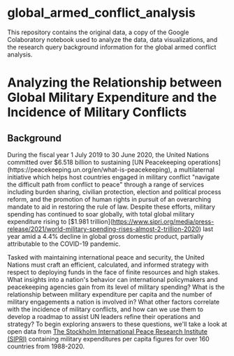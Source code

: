 # global_armed_conflict_analysis
This repository contains the original data, a copy of the Google Colaboratory notebook used to analyze the data, data visualizations, and the research query background information for the global armed conflict analysis.

# Analyzing the Relationship between Global Military Expenditure and the Incidence of Military Conflicts 

## Background
During the fiscal year 1 July 2019 to 30 June 2020, the United Nations committed over $6.518 billion to sustaining [UN Peacekeeping operations](https://peacekeeping.un.org/en/what-is-peacekeeping), a multilaternal initiative which helps host countries engaged in military conflict "navigate the difficult path from conflict to peace" through a range of services including burden sharing, civilian protection, election and political process reform, and the promotion of human rights in pursuit of an overarching mandate to aid in restoring the rule of law. Despite these efforts, military spending has continued to soar globally, with total global military expenditure rising to [$1.981 trillion](https://www.sipri.org/media/press-release/2021/world-military-spending-rises-almost-2-trillion-2020) last year amid a 4.4% decline in global gross domestic product, partially attributable to the COVID-19 pandemic.

Tasked with maintaining international peace and security, the United Nations must craft an efficient, calculated, and informed strategy with respect to deploying funds in the face of finite resources and high stakes. What insights into a nation's behavior can international policymakers and peacekeeping agencies gain from  its level of military spending? What is the relationship between military expenditure per capita and the number of military engagements a nation is involved in? What other factors correlate with the incidence of military conflicts, and how can we use them to develop a roadmap to assist UN leaders refine their operations and strategy? To begin exploring answers to these questions, we'll take a look at open data from [The Stockholm International Peace Research Institute (SIPRI)](https://www.sipri.org) containing military expenditures per capita figures for over 160 countries from 1988-2020.
